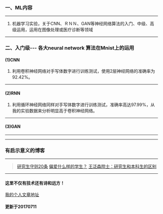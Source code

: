### 一、ML内容
***
1. 机器学习实验，关于CNN、ＲＮＮ、GAN等神经网络算法的入门、中级、高级运用，运用在图像处理或医疗诊断等领域
***
### 二、入门级--- 各大neural network 算法在Mnist上的运用
#### (1)CNN
1. 利用卷积神经网络对手写体数字进行训练测试，使用2层神经网络的准确率为92.42%。
***
#### (2)RNN
1. 利用循环神经网络同样对手写体数字进行训练测试，准确率高达97.99%，从我的实验数据来分析明显高于卷积神经网络。
***
#### (3)GAN


***
***
### 有启示意义的博客
***
> [研究生守则20条](http://blog.sciencenet.cn/home.php?mod=space&uid=220220&do=blog&id=444499)
> [偏爱什么样的学生？](http://blog.sciencenet.cn/home.php?mod=space&uid=265898&do=blog&id=241678)
> [王泛森院士：研究生和本科生的区别](http://www.folo.cn/user1/18593/archives/2009/79758.html)
- - -
#### 这里不仅有技术还有诗和远方！
[我的个人文章地址](http://www.lenhard.cf)
#### 更新于20170711
